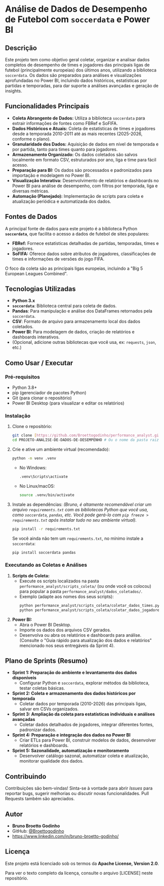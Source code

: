 # Análise de Dados de Desempenho de Futebol com `soccerdata` e Power BI

## Descrição
Este projeto tem como objetivo geral coletar, organizar e analisar dados completos de desempenho de times e jogadores das principais ligas de futebol (principalmente europeias) dos últimos anos, utilizando a biblioteca `soccerdata`. Os dados são preparados para análises e visualizações aprofundadas no Power BI, incluindo dados históricos, estatísticas por partidas e temporadas, para dar suporte a análises avançadas e geração de insights.

## Funcionalidades Principais
* **Coleta Abrangente de Dados:** Utiliza a biblioteca `soccerdata` para extrair informações de fontes como FBRef e SoFIFA.
* **Dados Históricos e Atuais:** Coleta de estatísticas de times e jogadores desde a temporada 2010-2011 até as mais recentes (2025-2026, conforme o plano).
* **Granularidade dos Dados:** Aquisição de dados em nível de temporada e por partida, tanto para times quanto para jogadores.
* **Armazenamento Organizado:** Os dados coletados são salvos localmente em formato CSV, estruturados por ano, liga e time para fácil acesso.
* **Preparação para BI:** Os dados são processados e padronizados para importação e modelagem no Power BI.
* **Visualização Interativa:** Desenvolvimento de relatórios e dashboards no Power BI para análise de desempenho, com filtros por temporada, liga e diversas métricas.
* **Automação (Planejado):** Implementação de scripts para coleta e atualização periódica e automatizada dos dados.

## Fontes de Dados
A principal fonte de dados para este projeto é a biblioteca Python **`soccerdata`**, que facilita o acesso a dados de futebol de sites populares:
* **FBRef:** Fornece estatísticas detalhadas de partidas, temporadas, times e jogadores.
* **SoFIFA:** Oferece dados sobre atributos de jogadores, classificações de times e informações de versões do jogo FIFA.

O foco da coleta são as principais ligas europeias, incluindo a "Big 5 European Leagues Combined".

## Tecnologias Utilizadas
* **Python 3.x**
* **`soccerdata`**: Biblioteca central para coleta de dados.
* **Pandas**: Para manipulação e análise dos DataFrames retornados pela `soccerdata`.
* **CSV**: Formato de arquivo para armazenamento local dos dados coletados.
* **Power BI**: Para modelagem de dados, criação de relatórios e dashboards interativos.
* (Opcional, adicione outras bibliotecas que você usa, ex: `requests`, `json`, etc.)

## Como Usar / Executar

### Pré-requisitos
* Python 3.8+
* pip (gerenciador de pacotes Python)
* Git (para clonar o repositório)
* Power BI Desktop (para visualizar e editar os relatórios)

### Instalação
1.  Clone o repositório:
    ```bash
    git clone [https://github.com/Broettogodinho/performance_analyst.git](https://github.com/Broettogodinho/performance_analyst.git)
    cd PROJETO-ANALISE-DE-DADOS-DE-DESEMPENHO # Ou o nome da pasta raiz do seu projeto
    ```
2.  Crie e ative um ambiente virtual (recomendado):
    ```bash
    python -m venv .venv
    ```
    * No Windows:
        ```bash
        .venv\Scripts\activate
        ```
    * No Linux/macOS:
        ```bash
        source .venv/bin/activate
        ```
3.  Instale as dependências:
    *(Bruno, é altamente recomendável criar um arquivo `requirements.txt` com as bibliotecas Python que você usa, como `soccerdata`, `pandas`, etc. Você pode gerá-lo com `pip freeze > requirements.txt` após instalar tudo no seu ambiente virtual).*
    ```bash
    pip install -r requirements.txt
    ```
    Se você ainda não tem um `requirements.txt`, no mínimo instale a `soccerdata`:
    ```bash
    pip install soccerdata pandas
    ```

### Executando as Coletas e Análises
1.  **Scripts de Coleta:**
    * Execute os scripts localizados na pasta `performance_analyst/scripts_coleta/` (ou onde você os colocou) para popular a pasta `performance_analyst/dados_coletados/`.
    * Exemplo (adapte aos nomes dos seus scripts):
        ```bash
        python performance_analyst/scripts_coleta/coletar_dados_times.py
        python performance_analyst/scripts_coleta/coletar_dados_jogadores.py
        ```
2.  **Power BI:**
    * Abra o Power BI Desktop.
    * Importe os dados dos arquivos CSV gerados.
    * Desenvolva ou abra os relatórios e dashboards para análise. (Consulte o "Guia rápido para atualização dos dados e relatórios" mencionado nos seus entregáveis da Sprint 4).

## Plano de Sprints (Resumo)

* **Sprint 1: Preparação do ambiente e levantamento dos dados disponíveis**
    * Configurar Python e `soccerdata`, explorar métodos da biblioteca, testar coletas básicas.
* **Sprint 2: Coleta e armazenamento dos dados históricos por temporada**
    * Coletar dados por temporada (2010-2026) das principais ligas, salvar em CSVs organizados.
* **Sprint 3: Ampliação da coleta para estatísticas individuais e análises avançadas**
    * Coletar dados detalhados de jogadores, integrar diferentes fontes, padronizar dados.
* **Sprint 4: Preparação e integração dos dados no Power BI**
    * Criar ETLs para Power BI, construir modelos de dados, desenvolver relatórios e dashboards.
* **Sprint 5: Sazonalidade, automatização e monitoramento**
    * Desenvolver catálogo sazonal, automatizar coleta e atualização, monitorar qualidade dos dados.

## Contribuindo
Contribuições são bem-vindas! Sinta-se à vontade para abrir *Issues* para reportar bugs, sugerir melhorias ou discutir novas funcionalidades. Pull Requests também são apreciados.

## Autor
* **Bruno Broetto Godinho**
* GitHub: [@Broettogodinho](https://github.com/Broettogodinho)
* https://www.linkedin.com/in/bruno-broetto-godinho/

## Licença
Este projeto está licenciado sob os termos da **Apache License, Version 2.0**.

Para ver o texto completo da licença, consulte o arquivo [LICENSE] neste repositório.